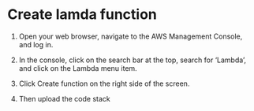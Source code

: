 
# Create lamda function

1. Open your web browser, navigate to the AWS Management Console, and log in.

2. In the console, click on the search bar at the top, search for ‘Lambda’, and click on the Lambda menu item.

3. Click Create function on the right side of the screen.

4. Then upload the code stack 
